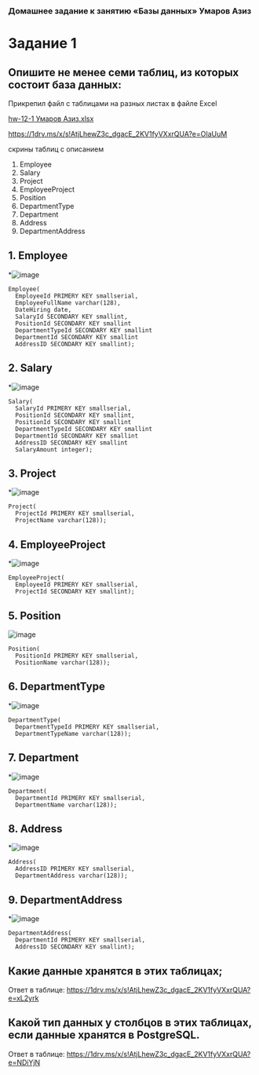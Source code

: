 ### Домашнее задание к занятию «Базы данных» Умаров Азиз

# Задание 1
## Опишите не менее семи таблиц, из которых состоит база данных:
Прикрепил файл с таблицами на разных листах в файле Excel

[hw-12-1 Умаров Азиз.xlsx](https://github.com/UmarovAM/sys-homework/files/11469887/hw-12-1.xlsx)

https://1drv.ms/x/s!AtjLhewZ3c_dgacE_2KV1fyVXxrQUA?e=OIaUuM

скрины таблиц с описанием

1. Employee
2. Salary
3. Project
4. EmployeeProject
5. Position
6. DepartmentType
7. Department
8. Address
9.	DepartmentAddress

## 1.	Employee
*![image](https://github.com/UmarovAM/sys-homework/assets/118117183/cd462c26-dc98-4475-b153-3d0e0420aa90)
```
Employee(
  EmployeeId PRIMERY KEY smallserial,
  EmployeeFullName varchar(128),
  DateHiring date,
  SalaryId SECONDARY KEY smallint,
  PositionId SECONDARY KEY smallint
  DepartmentTypeId SECONDARY KEY smallint
  DepartmentId SECONDARY KEY smallint
  AddressID SECONDARY KEY smallint);
```
## 2.	Salary
*![image](https://github.com/UmarovAM/sys-homework/assets/118117183/74a03b87-b015-47f6-9ccf-9239ae10e7ed)
```
Salary(
  SalaryId PRIMERY KEY smallserial,
  PositionId SECONDARY KEY smallint,
  PositionId SECONDARY KEY smallint
  DepartmentTypeId SECONDARY KEY smallint
  DepartmentId SECONDARY KEY smallint
  AddressID SECONDARY KEY smallint
  SalaryAmount integer);
```
## 3.	Project
*![image](https://github.com/UmarovAM/sys-homework/assets/118117183/1eae8981-c6d4-4f0e-b1b2-fe273bf35c07)
```
Project(
  ProjectId PRIMERY KEY smallserial,
  ProjectName varchar(128));
```
## 4.	EmployeeProject
*![image](https://github.com/UmarovAM/sys-homework/assets/118117183/d8f670bb-c02b-421b-9927-658b01894d95)
```
EmployeeProject(
  EmployeeId PRIMERY KEY smallserial,
  ProjectId SECONDARY KEY smallint);
```
## 5.	Position
![image](https://github.com/UmarovAM/sys-homework/assets/118117183/8dbde879-d68f-4865-8625-7e2b1b7574f6)
```
Position(
  PositionId PRIMERY KEY smallserial,
  PositionName varchar(128));
```
## 6.	DepartmentType
*![image](https://github.com/UmarovAM/sys-homework/assets/118117183/0be339f9-6e48-4ca9-ac96-15fd2af69c37)
```
DepartmentType(
  DepartmentTypeId PRIMERY KEY smallserial,
  DepartmentTypeName varchar(128));
```
## 7.	Department
*![image](https://github.com/UmarovAM/sys-homework/assets/118117183/eb06234e-42c4-4af8-8f46-0bce097ea384)
```
Department(
  DepartmentId PRIMERY KEY smallserial,
  DepartmentName varchar(128));
```
## 8.	Address
*![image](https://github.com/UmarovAM/sys-homework/assets/118117183/9b3f5345-7e16-4662-a3aa-4af5694d8b28)
```
Address(
  AddressID PRIMERY KEY smallserial,
  DepartmentAddress varchar(128));
```
## 9.	DepartmentAddress
*![image](https://github.com/UmarovAM/sys-homework/assets/118117183/0e80b7d7-3ef0-4bc2-80ad-3869c97139f4)
```
DepartmentAddress(
  DepartmentId PRIMERY KEY smallserial,
  AddressID SECONDARY KEY smallint);
```


## Какие данные хранятся в этих таблицах;
Ответ в таблице:
https://1drv.ms/x/s!AtjLhewZ3c_dgacE_2KV1fyVXxrQUA?e=xL2yrk

## Какой тип данных у столбцов в этих таблицах, если данные хранятся в PostgreSQL.
Ответ в таблице:
https://1drv.ms/x/s!AtjLhewZ3c_dgacE_2KV1fyVXxrQUA?e=NDiYjN

